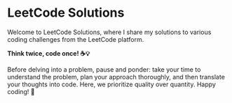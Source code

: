 # LeetCode Solutions

Welcome to LeetCode Solutions, where I share my solutions to various coding challenges from the LeetCode platform.

**Think twice, code once! ☕💡**

Before delving into a problem, pause and ponder: take your time to understand the problem, plan your approach thoroughly, and then translate your thoughts into code. Here, we prioritize quality over quantity. Happy coding! 🙌
